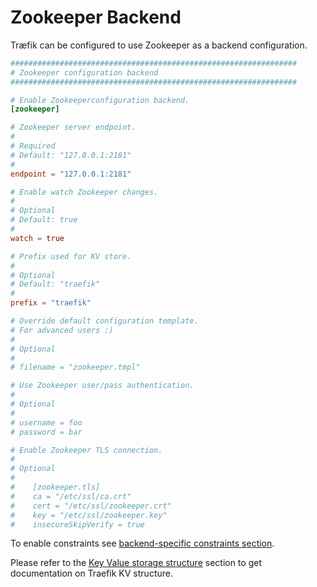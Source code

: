 # Zookeeper Backend

Træfik can be configured to use Zookeeper as a backend configuration.

```toml
################################################################
# Zookeeper configuration backend
################################################################

# Enable Zookeeperconfiguration backend.
[zookeeper]

# Zookeeper server endpoint.
#
# Required
# Default: "127.0.0.1:2181"
#
endpoint = "127.0.0.1:2181"

# Enable watch Zookeeper changes.
#
# Optional
# Default: true
#
watch = true

# Prefix used for KV store.
#
# Optional
# Default: "traefik"
#
prefix = "traefik"

# Override default configuration template.
# For advanced users :)
#
# Optional
#
# filename = "zookeeper.tmpl"

# Use Zookeeper user/pass authentication.
#
# Optional
#
# username = foo
# password = bar

# Enable Zookeeper TLS connection.
#
# Optional
#
#    [zookeeper.tls]
#    ca = "/etc/ssl/ca.crt"
#    cert = "/etc/ssl/zookeeper.crt"
#    key = "/etc/ssl/zookeeper.key"
#    insecureSkipVerify = true
```

To enable constraints see [backend-specific constraints section](/configuration/commons/#backend-specific).

Please refer to the [Key Value storage structure](/user-guide/kv-config/#key-value-storage-structure) section to get documentation on Traefik KV structure.
